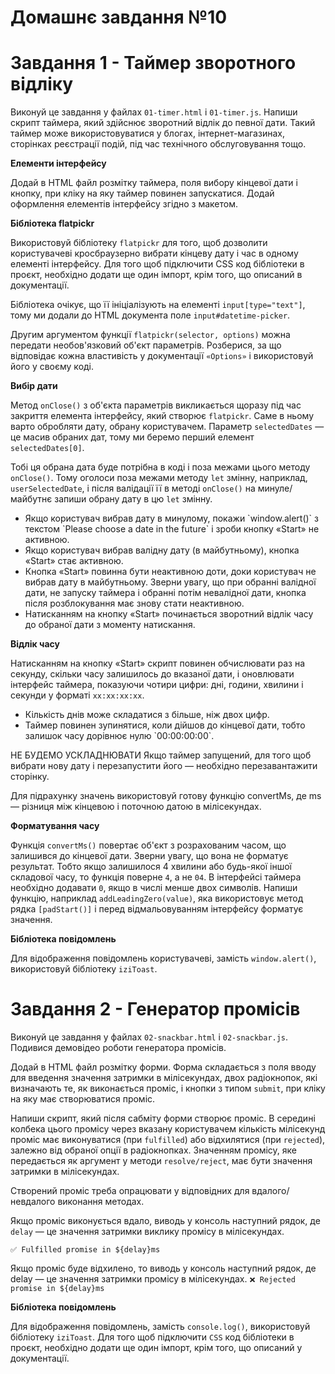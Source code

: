 # Домашнє завдання №10

# Завдання 1 - Таймер зворотного відліку

Виконуй це завдання у файлах `01-timer.html` і `01-timer.js`. Напиши скрипт
таймера, який здійснює зворотний відлік до певної дати. Такий таймер може
використовуватися у блогах, інтернет-магазинах, сторінках реєстрації подій, під
час технічного обслуговування тощо.

**Елементи інтерфейсу**

Додай в HTML файл розмітку таймера, поля вибору кінцевої дати і кнопку, при
кліку на яку таймер повинен запускатися. Додай оформлення елементів інтерфейсу
згідно з макетом.

**Бібліотека flatpickr**

Використовуй бібліотеку `flatpickr` для того, щоб дозволити користувачеві
кросбраузерно вибрати кінцеву дату і час в одному елементі інтерфейсу. Для того
щоб підключити CSS код бібліотеки в проєкт, необхідно додати ще один імпорт,
крім того, що описаний в документації.

Бібліотека очікує, що її ініціалізують на елементі `input[type="text"]`, тому ми
додали до HTML документа поле `input#datetime-picker`.

Другим аргументом функції `flatpickr(selector, options)` можна передати
необов'язковий об'єкт параметрів. Розберися, за що відповідає кожна властивість
у документації `«Options»` і використовуй його у своєму коді.

**Вибір дати**

Метод `onClose()` з об'єкта параметрів викликається щоразу під час закриття
елемента інтерфейсу, який створює `flatpickr`. Саме в ньому варто обробляти
дату, обрану користувачем. Параметр `selectedDates` — це масив обраних дат, тому
ми беремо перший елемент `selectedDates[0]`.

Тобі ця обрана дата буде потрібна в коді і поза межами цього методу `onClose()`.
Тому оголоси поза межами методу `let` змінну, наприклад, `userSelectedDate`, і
після валідації її в методі `onClose()` на минуле/майбутнє запиши обрану дату в
цю `let` змінну.

<ul>
<li>Якщо користувач вибрав дату в минулому, покажи `window.alert()` з текстом `Please choose a date in the future` і зроби кнопку «Start» не активною.</li>
<li>Якщо користувач вибрав валідну дату (в майбутньому), кнопка «Start» стає активною.</li>
<li>Кнопка «Start» повинна бути неактивною доти, доки користувач не вибрав дату в майбутньому. Зверни увагу, що при обранні валідної дати, не запуску таймера і обранні потім невалідної дати, кнопка після розблокування має знову стати неактивною.</li>
<li>Натисканням на кнопку «Start» починається зворотний відлік часу до обраної дати з моменту натискання.</li>
</ul>

**Відлік часу**

Натисканням на кнопку «Start» скрипт повинен обчислювати раз на секунду, скільки
часу залишилось до вказаної дати, і оновлювати інтерфейс таймера, показуючи
чотири цифри: дні, години, хвилини і секунди у форматі `xx:xx:xx:xx`.

<ul>
<li>Кількість днів може складатися з більше, ніж двох цифр.</li>
<li>Таймер повинен зупинятися, коли дійшов до кінцевої дати, тобто залишок часу дорівнює нулю `00:00:00:00`.</li>
</ul>

НЕ БУДЕМО УСКЛАДНЮВАТИ Якщо таймер запущений, для того щоб вибрати нову дату і
перезапустити його — необхідно перезавантажити сторінку.

Для підрахунку значень використовуй готову функцію convertMs, де ms — різниця
між кінцевою і поточною датою в мілісекундах.

**Форматування часу**

Функція `convertMs()` повертає об'єкт з розрахованим часом, що залишився до
кінцевої дати. Зверни увагу, що вона не форматує результат. Тобто якщо
залишилося 4 хвилини або будь-якої іншої складової часу, то функція поверне `4`,
а не `04`. В інтерфейсі таймера необхідно додавати `0`, якщо в числі менше двох
символів. Напиши функцію, наприклад `addLeadingZero(value)`, яка використовує
метод рядка `[padStart()]` і перед відмальовуванням інтерфейсу форматує
значення.

**Бібліотека повідомлень**

Для відображення повідомлень користувачеві, замість `window.alert()`,
використовуй бібліотеку `iziToast`.

# Завдання 2 - Генератор промісів

Виконуй це завдання у файлах `02-snackbar.html` і `02-snackbar.js`. Подивися
демовідео роботи генератора промісів.

Додай в HTML файл розмітку форми. Форма складається з поля вводу для введення
значення затримки в мілісекундах, двох радіокнопок, які визначають те, як
виконається проміс, і кнопки з типом `submit`, при кліку на яку має створюватися
проміс.

Напиши скрипт, який після сабміту форми створює проміс. В середині колбека цього
промісу через вказану користувачем кількість мілісекунд проміс має виконуватися
(при `fulfilled`) або відхилятися (при `rejected`), залежно від обраної опції в
радіокнопках. Значенням промісу, яке передається як аргумент у методи
`resolve/reject`, має бути значення затримки в мілісекундах.

Створений проміс треба опрацювати у відповідних для вдалого/невдалого виконання
методах.

Якщо проміс виконується вдало, виводь у консоль наступний рядок, де `delay` — це
значення затримки виклику промісу в мілісекундах.

`✅ Fulfilled promise in ${delay}ms`

Якщо проміс буде відхилено, то виводь у консоль наступний рядок, де delay — це
значення затримки промісу в мілісекундах. `❌ Rejected promise in ${delay}ms`

**Бібліотека повідомлень**

Для відображення повідомлень, замість `console.log()`, використовуй бібліотеку
`iziToast`. Для того щоб підключити `CSS` код бібліотеки в проєкт, необхідно
додати ще один імпорт, крім того, що описаний у документації.
